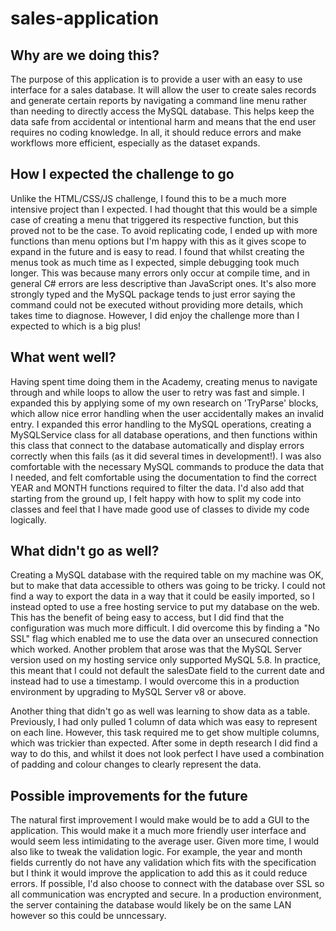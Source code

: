 # sales-application
## Why are we doing this?
The purpose of this application is to provide a user with an easy to use interface for a sales database. It will allow the user to create sales records and generate certain reports by navigating a command line menu rather than needing to directly access the MySQL database. This helps keep the data safe from accidental or intentional harm and means that the end user requires no coding knowledge. In all, it should reduce errors and make workflows more efficient, especially as the dataset expands.

## How I expected the challenge to go
Unlike the HTML/CSS/JS challenge, I found this to be a much more intensive project than I expected. I had thought that this would be a simple case of creating a menu that triggered its respective function, but this proved not to be the case. To avoid replicating code, I ended up with more functions than menu options but I'm happy with this as it gives scope to expand in the future and is easy to read. I found that whilst creating the menus took as much time as I expected, simple debugging took much longer. This was because many errors only occur at compile time, and in general C# errors are less descriptive than JavaScript ones. It's also more strongly typed and the MySQL package tends to just error saying the command could not be executed without providing more details, which takes time to diagnose. However, I did enjoy the challenge more than I expected to which is a big plus!

## What went well?
Having spent time doing them in the Academy, creating menus to navigate through and while loops to allow the user to retry was fast and simple. I expanded this by applying some of my own research on 'TryParse' blocks, which allow nice error handling when the user accidentally makes an invalid entry. I expanded this error handling to the MySQL operations, creating a MySQLService class for all database operations, and then functions within this class that connect to the database automatically and display errors correctly when this fails (as it did several times in development!). I was also comfortable with the necessary MySQL commands to produce the data that I needed, and felt comfortable using the documentation to find the correct YEAR and MONTH functions required to filter the data. I'd also add that starting from the ground up, I felt happy with how to split my code into classes and feel that I have made good use of classes to divide my code logically. 

## What didn't go as well?
Creating a MySQL database with the required table on my machine was OK, but to make that data accessible to others was going to be tricky. I could not find a way to export the data in a way that it could be easily imported, so I instead opted to use a free hosting service to put my database on the web. This has the benefit of being easy to access, but I did find that the configuration was much more difficult. I did overcome this by finding a "No SSL" flag which enabled me to use the data over an unsecured connection which worked. Another problem that arose was that the MySQL Server version used on my hosting service only supported MySQL 5.8. In practice, this meant that I could not default the salesDate field to the current date and instead had to use a timestamp. I would overcome this in a production environment by upgrading to MySQL Server v8 or above.  

Another thing that didn't go as well was learning to show data as a table. Previously, I had only pulled 1 column of data which was easy to represent on each line. However, this task required me to get show multiple columns, which was trickier than expected. After some in depth research I did find a way to do this, and whilst it does not look perfect I have used a combination of padding and colour changes to clearly represent the data. 

## Possible improvements for the future
The natural first improvement I would make would be to add a GUI to the application. This would make it a much more friendly user interface and would seem less intimidating to the average user. Given more time, I would also like to tweak the validation logic. For example, the year and month fields currently do not have any validation which fits with the specification but I think it would improve the application to add this as it could reduce errors. If possible, I'd also choose to connect with the database over SSL so all communication was encrypted and secure. In a production environment, the server containing the database would likely be on the same LAN however so this could be unncessary. 
